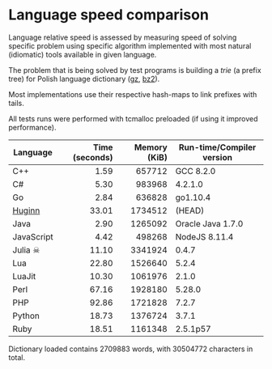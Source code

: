 Language speed comparison
=========================

Language relative speed is assessed by measuring speed
of solving specific problem using specific algorithm
implemented with most natural (idiomatic) tools available
in given language.

The problem that is being solved by test programs
is building a *trie* (a prefix tree) for Polish language
dictionary \([gz][2], [bz2][3]\).

Most implementations use their respective hash-maps
to link prefixes with tails.

All tests runs were performed with tcmalloc preloaded
(if using it improved performance).

| Language   | Time (seconds) | Memory (KiB) | Run-time/Compiler version |
|------------|---------------:|-------------:|---------------------------|
| C++        |           1.59 |       657712 | GCC 8.2.0                 |
| C#         |           5.30 |       983968 | 4.2.1.0                   |
| Go         |           2.84 |       636828 | go1.10.4                  |
| [Huginn][1]|          33.01 |      1734512 | (HEAD)                    |
| Java       |           2.90 |      1265092 | Oracle Java 1.7.0         |
| JavaScript |           4.42 |       498268 | NodeJS 8.11.4             |
| Julia ☠    |          11.10 |      3341924 | 0.4.7                     |
| Lua        |          22.80 |      1526640 | 5.2.4                     |
| LuaJit     |          10.30 |      1061976 | 2.1.0                     |
| Perl       |          67.16 |      1928180 | 5.28.0                    |
| PHP        |          92.86 |      1721828 | 7.2.7                     |
| Python     |          18.73 |      1376724 | 3.7.1                     |
| Ruby       |          18.51 |      1161348 | 2.5.1p57                  |

Dictionary loaded contains 2709883 words, with 30504772 characters in total.

[1]: https://huginn.org/
[2]: https://codestation.org/download/slowa.txt.gz
[3]: https://codestation.org/download/slowa.txt.bz2

